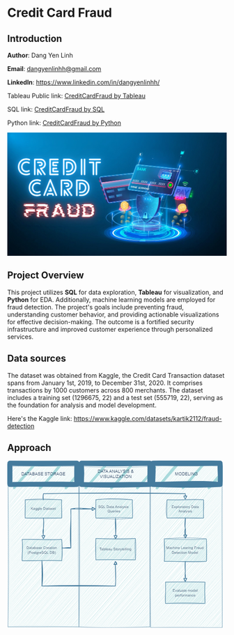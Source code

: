 #  Credit Card Fraud

## Introduction 
**Author**: Dang Yen Linh

**Email**: dangyenlinhh@gmail.com

**Linkedln**: https://www.linkedin.com/in/dangyenlinhh/

Tableau Public link: [CreditCardFraud by Tableau](https://public.tableau.com/app/profile/linh.dang.yen/viz/CreditCardFraud_17056770323210/Story1)

SQL link: [CreditCardFraud by SQL](https://github.com/dangyenlinhh/CreditCardFraud/blob/main/Data%20Exploration%20using%20SQL.md)

Python link: [CreditCardFraud by Python]()

![](images/background.jpg)

## Project Overview
  This project utilizes **SQL** for data exploration, **Tableau** for visualization, and **Python** for EDA. Additionally, machine learning models are employed for fraud detection. The project's goals include preventing fraud, understanding customer behavior, and providing actionable visualizations for effective decision-making. The outcome is a fortified security infrastructure and improved customer experience through personalized services.

## Data sources
The dataset was obtained from Kaggle, the Credit Card Transaction dataset spans from January 1st, 2019, to December 31st, 2020. It comprises transactions by 1000 customers across 800 merchants. The dataset includes a training set (1296675, 22) and a test set (555719, 22), serving as the foundation for analysis and model development.

Here's the Kaggle link: https://www.kaggle.com/datasets/kartik2112/fraud-detection 

## Approach
![](images/workflow.png)


